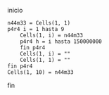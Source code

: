 inicio

    n44m33 = Cells(1, 1)
    p4r4 i = 1 hasta 9
        Cells(1, i) = n44m33
        p4r4 h = i hasta 150000000
        fin p4r4
        Cells(1, i) = ""
        Cells(1, 1) = ""
    fin p4r4
    Cells(1, 10) = n44m33

fin